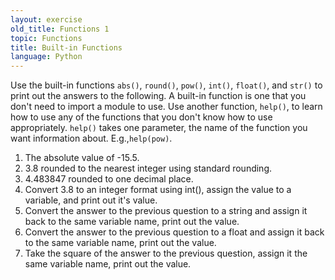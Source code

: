 ```yaml
---
layout: exercise
old_title: Functions 1
topic: Functions
title: Built-in Functions
language: Python
---
```


Use the built-in functions `abs()`, `round()`, `pow()`, `int()`, `float()`, and
`str()` to print out the answers to the following. A built-in function is one
that you don't need to import a module to use. Use another function, `help()`,
to learn how to use any of the functions that you don't know how to use
appropriately. `help()` takes one parameter, the name of the function you want
information about. E.g.,`help(pow)`.

1. The absolute value of -15.5.
2. 3.8 rounded to the nearest integer using standard rounding.
3. 4.483847 rounded to one decimal place.
4. Convert 3.8 to an integer format using int(), assign the value to a
variable, and print out it's value.
5. Convert the answer to the previous question to a string and assign it
back to the same variable name, print out the value.
6. Convert the answer to the previous question to a float and assign it
back to the same variable name, print out the value.
7. Take the square of the answer to the previous question, assign it the
same variable name, print out the value.
